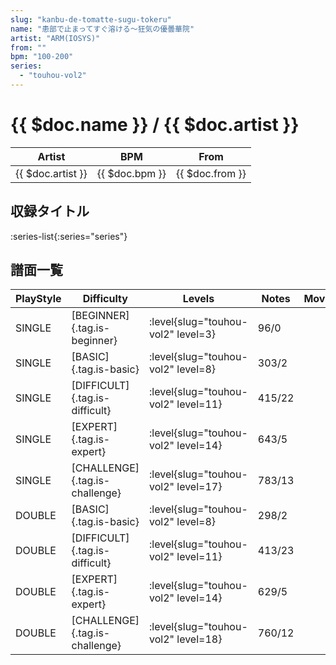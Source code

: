 ```yaml
---
slug: "kanbu-de-tomatte-sugu-tokeru"
name: "患部で止まってすぐ溶ける～狂気の優曇華院"
artist: "ARM(IOSYS)"
from: ""
bpm: "100-200"
series:
  - "touhou-vol2"
---
```


# {{ $doc.name }} / {{ $doc.artist }}

|Artist|BPM|From|
|------|---|----|
|{{ $doc.artist }}|{{ $doc.bpm }}|{{ $doc.from }}|

## 収録タイトル

:series-list{:series="series"}

## 譜面一覧

|PlayStyle|Difficulty|Levels|Notes|Movie|
|---------|----------|------|-----|-----|
|SINGLE|[BEGINNER]{.tag.is-beginner}|<div class="field is-grouped is-grouped-multiline"> :level{slug="touhou-vol2" level=3}</div>|96/0||
|SINGLE|[BASIC]{.tag.is-basic}|<div class="field is-grouped is-grouped-multiline"> :level{slug="touhou-vol2" level=8}</div>|303/2||
|SINGLE|[DIFFICULT]{.tag.is-difficult}|<div class="field is-grouped is-grouped-multiline"> :level{slug="touhou-vol2" level=11}</div>|415/22||
|SINGLE|[EXPERT]{.tag.is-expert}|<div class="field is-grouped is-grouped-multiline"> :level{slug="touhou-vol2" level=14}</div>|643/5||
|SINGLE|[CHALLENGE]{.tag.is-challenge}|<div class="field is-grouped is-grouped-multiline"> :level{slug="touhou-vol2" level=17}</div>|783/13||
|DOUBLE|[BASIC]{.tag.is-basic}|<div class="field is-grouped is-grouped-multiline"> :level{slug="touhou-vol2" level=8}</div>|298/2||
|DOUBLE|[DIFFICULT]{.tag.is-difficult}|<div class="field is-grouped is-grouped-multiline"> :level{slug="touhou-vol2" level=11}</div>|413/23||
|DOUBLE|[EXPERT]{.tag.is-expert}|<div class="field is-grouped is-grouped-multiline"> :level{slug="touhou-vol2" level=14}</div>|629/5||
|DOUBLE|[CHALLENGE]{.tag.is-challenge}|<div class="field is-grouped is-grouped-multiline"> :level{slug="touhou-vol2" level=18}</div>|760/12||
